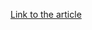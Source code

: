 [Link to the article](https://bleepingcomputer.com/news/security/iobit-forums-hacked-in-widespread-derohe-ransomware-attack/)
